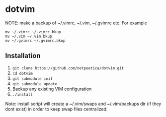 dotvim
======

NOTE: make a backup of ~/.vimrc, ~/.vim, ~/.gvimrc etc. For example

```
mv ~/.vimrc ~/.vimrc.bkup
mv ~/.vim ~/.vim.bkup
mv ~/.gvimrc ~/.gvimrc.bkup
```

Installation
------------

1. `git clone https://github.com/netpoetica/dotvim.git`
2. `cd dotvim`
3. `git submodule init`
4. `git submodule update`
5. Backup any existing VIM configuration
6. `./install`

Note: install script will create a ~/.vim/swaps and ~/.vim/backups dir (if they dont exist) in order to keep swap files centralized.
